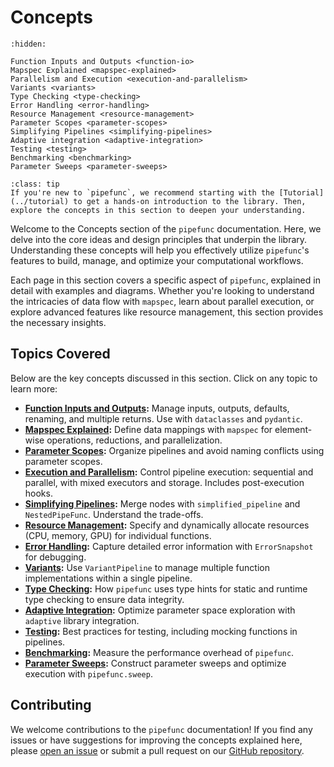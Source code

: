 # Concepts

```{toctree}
:hidden:

Function Inputs and Outputs <function-io>
Mapspec Explained <mapspec-explained>
Parallelism and Execution <execution-and-parallelism>
Variants <variants>
Type Checking <type-checking>
Error Handling <error-handling>
Resource Management <resource-management>
Parameter Scopes <parameter-scopes>
Simplifying Pipelines <simplifying-pipelines>
Adaptive integration <adaptive-integration>
Testing <testing>
Benchmarking <benchmarking>
Parameter Sweeps <parameter-sweeps>
```

```{admonition} Getting Started
:class: tip
If you're new to `pipefunc`, we recommend starting with the [Tutorial](../tutorial) to get a hands-on introduction to the library. Then, explore the concepts in this section to deepen your understanding.
```

Welcome to the Concepts section of the `pipefunc` documentation.
Here, we delve into the core ideas and design principles that underpin the library.
Understanding these concepts will help you effectively utilize `pipefunc`'s features to build, manage, and optimize your computational workflows.

Each page in this section covers a specific aspect of `pipefunc`, explained in detail with examples and diagrams.
Whether you're looking to understand the intricacies of data flow with `mapspec`, learn about parallel execution, or explore advanced features like resource management, this section provides the necessary insights.

## Topics Covered

Below are the key concepts discussed in this section. Click on any topic to learn more:

- **[Function Inputs and Outputs](./function-io):** Manage inputs, outputs, defaults, renaming, and multiple returns. Use with `dataclasses` and `pydantic`.
- **[Mapspec Explained](./mapspec-explained):** Define data mappings with `mapspec` for element-wise operations, reductions, and parallelization.
- **[Parameter Scopes](./parameter-scopes):** Organize pipelines and avoid naming conflicts using parameter scopes.
- **[Execution and Parallelism](./execution-and-parallelism):** Control pipeline execution: sequential and parallel, with mixed executors and storage. Includes post-execution hooks.
- **[Simplifying Pipelines](./simplifying-pipelines):** Merge nodes with `simplified_pipeline` and `NestedPipeFunc`. Understand the trade-offs.
- **[Resource Management](./resource-management):** Specify and dynamically allocate resources (CPU, memory, GPU) for individual functions.
- **[Error Handling](./error-handling):** Capture detailed error information with `ErrorSnapshot` for debugging.
- **[Variants](./variants):** Use `VariantPipeline` to manage multiple function implementations within a single pipeline.
- **[Type Checking](./type-checking):** How `pipefunc` uses type hints for static and runtime type checking to ensure data integrity.
- **[Adaptive Integration](./adaptive-integration):** Optimize parameter space exploration with `adaptive` library integration.
- **[Testing](./testing):** Best practices for testing, including mocking functions in pipelines.
- **[Benchmarking](./benchmarking):** Measure the performance overhead of `pipefunc`.
- **[Parameter Sweeps](./parameter-sweeps):** Construct parameter sweeps and optimize execution with `pipefunc.sweep`.

## Contributing

We welcome contributions to the `pipefunc` documentation! If you find any issues or have suggestions for improving the concepts explained here, please [open an issue](https://github.com/pipefunc/pipefunc/issues/new) or submit a pull request on our [GitHub repository](https://github.com/pipefunc/pipefunc).
